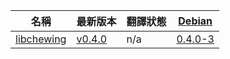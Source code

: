 |名稱|最新版本|翻譯狀態|[Debian](https://www.debian.org/)|
|----|--------|--------|------|
|[libchewing](https://github.com/chewing/libchewing)|[v0.4.0](https://github.com/chewing/libchewing/releases)|n/a|[0.4.0-3](https://tracker.debian.org/pkg/libchewing)|
